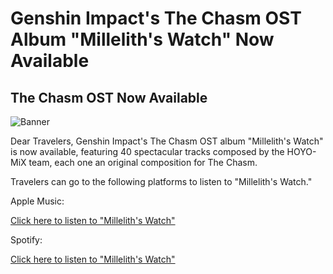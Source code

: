 # Genshin Impact's The Chasm OST Album "Millelith's Watch" Now Available
## The Chasm OST Now Available
![Banner](https://uploadstatic-sea.hoyoverse.com/announcement/2022/06/20/b23233fc775ae1ed30322df125592087_6246828873240646457.jpg)

Dear Travelers, Genshin Impact's The Chasm OST album "Millelith's Watch" is now available, featuring 40 spectacular tracks composed by the HOYO-MiX team, each one an original composition for The Chasm.

Travelers can go to the following platforms to listen to "Millelith's Watch."

Apple Music:

[Click here to listen to "Millelith's Watch"](https://music.apple.com/us/album/1630111317)

Spotify:

[Click here to listen to "Millelith's Watch"](http://open.spotify.com/album/26mat5fAFSQnto8pFSQHbb)
